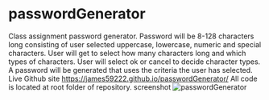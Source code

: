 # passwordGenerator
Class assignment password generator.
Password will be 8-128 characters long consisting of user selected uppercase, lowercase, numeric and special characters.
User will get to select how many characters long and which types of characters.
User will select ok or cancel to decide character types.
A password will be generated that uses the criteria the user has selected.
Live Github site https://james59222.github.io/passwordGenerator/
All code is located at root folder of repository.
screenshot ![passwordGenerator](https://user-images.githubusercontent.com/65635308/229017358-0583558f-a2fc-4e76-b5d6-b2a34e6a23df.PNG)
